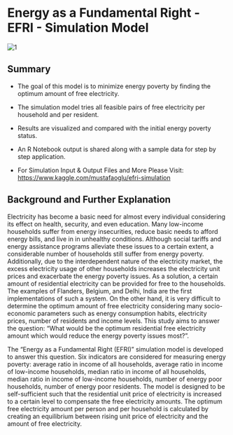 # Energy as a Fundamental Right - EFRI - Simulation Model
![1](https://user-images.githubusercontent.com/29121890/130364270-ceb0257a-b922-4ab2-8bac-a96c1dd64e67.PNG)

## Summary
- The goal of this model is to minimize energy poverty by finding the optimum amount of free electricity.
- The simulation model tries all feasible pairs of free electricity per household and per resident.
- Results are visualized and compared with the initial energy poverty status.
- An R Notebook output is shared along with a sample data for step by step application.

- For Simulation Input & Output Files and More Please Visit: https://www.kaggle.com/mustafaoglu/efri-simulation

## Background and Further Explanation
Electricity has become a basic need for almost every individual considering its effect on health, security, and even education. Many low-income households suffer from energy insecurities, reduce basic needs to afford energy bills, and live in in unhealthy conditions. Although social tariffs and energy assistance programs alleviate these issues to a certain extent, a considerable number of households still suffer from energy poverty. Additionally, due to the interdependent nature of the electricity market, the excess electricity usage of other households increases the electricity unit prices and exacerbate the energy poverty issues. As a solution, a certain amount of residential electricity can be provided for free to the households. The examples of Flanders, Belgium, and Delhi, India are the first implementations of such a system. On the other hand, it is very difficult to determine the optimum amount of free electricity considering many socio-economic parameters such as energy consumption habits, electricity prices, number of residents and income levels. This study aims to answer the question: “What would be the optimum residential free electricity amount which would reduce the energy poverty issues most?”.

The “Energy as a Fundamental Right (EFRI)” simulation model is developed to answer this question. Six indicators are considered for measuring energy poverty: average ratio in income of all households, average ratio in income of low-income households, median ratio in income of all households, median ratio in income of low-income households, number of energy poor households, number of energy poor residents. The model is designed to be self-sufficient such that the residential unit price of electricity is increased to a certain level to compensate the free electricity amounts. The optimum free electricity amount per person and per household is calculated by creating an equilibrium between rising unit price of electricity and the amount of free electricity.


